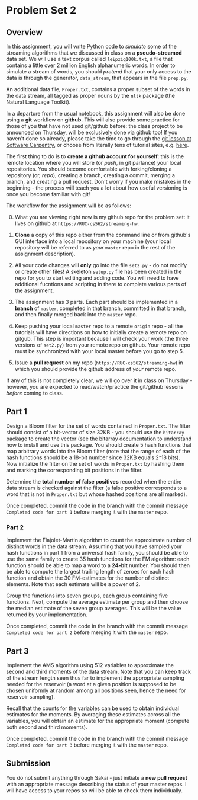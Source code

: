 # Problem Set 2

## Overview

In this assignment, you will write Python code to *simulate* some of the
streaming algorithms that we discussed in class on a **pseudo-streamed** data
set. We will use a text corpus called `leipzig100k.txt`, a file that contains a
little over 2 million English alphanumeric words. In order to simulate a stream
of words, you should *pretend* that your only access to the data is through the
generator, `data_stream`, that appears in the file `prep.py`.

An additional data file, `Proper.txt`, contains a proper subset of the words in
the data stream, all tagged as proper nouns by the `nltk` package (the Natural
Language Toolkit).

In a departure from the usual notebook, this assignment will also be done using
a **git** workflow on **github**. This will also provide some practice for those
of you that have not used git/github before: the class project to be announced
on Thursday, will be exclusively done via github too! If you haven't done so
already, please take the time to go through the [git lesson at Software
Carpentry](http://swcarpentry.github.io/git-novice/), or choose from literally
tens of tutorial sites,
e.g. [here](https://guides.github.com/activities/hello-world/).

The first thing to do is to **create a github account for yourself**: this is
the remote location where you will store (or *push*, in git parlance) your local
repositories.  You should become
comfortable with forking/cloning a repository (or, *repo*), creating a branch,
creating a commit, merging a branch, and creating a pull request. Don't worry if
you make mistakes in the beginning - the process will teach you a lot about how
useful versioning is once you become familiar with git! 

The workflow for the assignment will be as follows:

0. What you are viewing right now is my github repo for the problem set: it
lives on github at
`https://RUC-cs562/streaming-hw`.

1. **Clone** a copy of this repo either from the command line or from github's
GUI interface into a local repository on your machine (your local repository
will be referred to as *your* `master` repo in the rest of the assignment
description).

2. All your code changes will **only** go into the file `set2.py` - do not
modify or create other files! A skeleton `setup.py` file has been created in the
repo for you to start editing and adding code. You will need to have additional
fucntions and scripting in there to complete various parts of the assignment.

3. The assignment has 3 parts. Each part should be implemented in a **branch**
of `master`, completed in that branch, committed in that branch, and then
finally merged back into the `master` repo.

4. Keep pushing your local `master` repo to a remote `origin` repo - all the
tutorials will have directions on how to initially create a remote repo on
gitgub. This step is important because I will check your work (the three
versions of `set2.py`) from your remote repo on github. Your remote repo must be
synchronized with your local master before you go to step 5. 

5. Issue a **pull request** on my repo (`https://RUC-cs562/streaming-hw`) in
which you should provide the github address of *your* remote repo.

If any of this is not completely clear, we will go over it in class on
Thursday - however, you are expected to read/watch/practice the git/github
lessons *before* coming to class.

## Part 1

Design a Bloom filter for the set of words contained in `Proper.txt`. The filter
should consist of a bit-vector of size 32KB - you should use the `bitarray`
package to create the vector (see [the bitarray
documentation](https://pypi.org/project/bitarray/) to understand how to install
and use this package. You should create 5 hash functions that map arbitrary
words into the Bloom filter (note that the range of each of the hash functions
should be a 18-bit number since 32KB equals 2^18 bits). Now initialize the
filter on the set of words in `Proper.txt` by hashing them and marking the
corresponding bit positions in the filter.

Determine the **total number of false positives** recorded when the entire data
stream is checked against the filter (a false positive corresponds to a word
that is not in `Proper.txt` but whose hashed positions are all marked).

Once completed, commit the code in the branch with the commit message `Completed
code for part 1` before merging it with the `master` repo.

### Part 2

Implement the Flajolet-Martin algorithm to count the approximate number of
distinct words in the data stream. Assuming that you have sampled your hash
functions in part 1 from a universal hash family, you should be able to use the
same family to create 35 hash functions for the FM algorithm: each function
should be able to map a word to a **24-bit** number.  You should then be able to
compute the largest trailing length of zeroes for each hash function and obtain
the 30 FM-estimates for the number of distinct elements. Note that each estimate
will be a power of 2.

Group the functions into seven groups, each group containing five
functions. Next, compute the average estimate per group and then choose the
median estimate of the seven group averages. This will be the value returned by
your implementation.

Once completed, commit the code in the branch with the commit message `Completed
code for part 2` before merging it with the `master` repo.


## Part 3

Implement the AMS algorithm using 512 variables to approximate the second and
third moments of the data stream. Note that you can keep track of the stream
length seen thus far to implement the appropriate sampling needed for the
reservoir (a word at a given position is supposed to be chosen uniformly at
random among all positions seen, hence the need for reservoir sampling).

Recall that the counts for the variables can be used to obtain individual
estimates for the moments. By averaging these estimates across all the
variables, you will obtain an estimate for the appropriate moment (compute both
second and third moments).

Once completed, commit the code in the branch with the commit message `Completed
code for part 3` before merging it with the `master` repo.

## Submission

You do not submit anything through Sakai - just initiate a **new pull request**
with an appropriate message describing the status of your master repos. I will
have access to your repos so will be able to check them individually.









